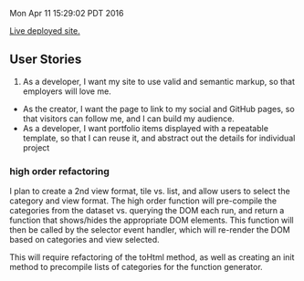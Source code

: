 Mon Apr 11 15:29:02 PDT 2016

[Live deployed site.](http://portfolio.flaim.net)


## User Stories
1. As a developer, I want my site to use valid and semantic markup, so that employers will love me.
- As the creator, I want the page to link to my social and GitHub pages, so that visitors can follow me, and I can build my audience.
- As a developer, I want portfolio items displayed with a repeatable template, so that I can reuse it, and abstract out the details for individual project


### high order refactoring

I plan to create a 2nd view format, tile vs. list, and allow users to select the category and view format.  The high order function will pre-compile the categories from the dataset vs. querying the DOM each run, and return a function that shows/hides the appropriate DOM elements.  This function will then be called by the selector event handler, which will re-render the DOM based on categories and view selected.

This will require refactoring of the toHtml method, as well as creating an init method to precompile lists of categories for the function generator.
